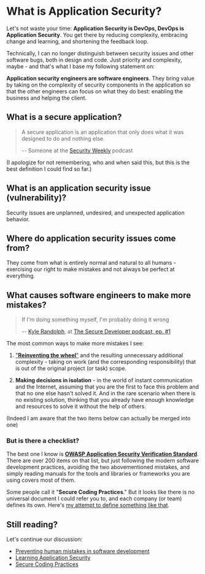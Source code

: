 # What is Application Security?

Let's not waste your time: **Application Security is DevOps, DevOps is
Application Security**. You get there by reducing complexity, embracing change
and learning, and shortening the feedback loop.

Technically, I can no longer distinguish between security issues and other
software bugs, both in design and code. Just priority and complexity, maybe -
and that's what I base my following statement on:

**Application security engineers are software engineers**. They bring value by
taking on the complexity of security components in the application so that
the other engineers can focus on what they do best: enabling the business and
helping the client.

## What is a secure application?

> A secure application is an application that only does what it was designed to
> do and nothing else.
>
> -- Someone at the [Security Weekly](https://securityweekly.com/) podcast

(I apologize for not remembering, who and when said this, but this is the best
definition I could find so far.)

## What is an application security issue (vulnerability)?

Security issues are unplanned, undesired, and unexpected application behavior.

## Where do application security issues come from?

They come from what is entirely normal and natural to all humans - exercising
our right to make mistakes and not always be perfect at everything.

## What causes software engineers to make more mistakes?

> If I'm doing something myself, I'm probably doing it wrong
>
> -- [Kyle Randolph](https://twitter.com/kylerandolph),
> at [The Secure Developer podcast, ep. #1](https://www.heavybit.com/library/podcasts/the-secure-developer/ep-1-prioritizing-secure-development/)

The most common ways to make more mistakes I see:

1.  ["**Reinventing the wheel**"](https://en.wikipedia.org/wiki/Reinventing_the_wheel)
    and the resulting unnecessary additional complexity - taking on work (and the
    corresponding responsibility) that is out of the original project (or task)
    scope.

2.  **Making decisions in isolation** - in the world of instant communication and
    the Internet, assuming that you are the first to face this problem and that
    no one else hasn't solved it. And in the rare scenario when there is no
    existing solution, thinking that you already have enough knowledge and
    resources to solve it without the help of others.

(Indeed I am aware that the two items below can actually be merged into one)

### But is there a checklist?

The best one I know is
[**OWASP Application Security Verification Standard**](https://github.com/OWASP/ASVS).
There are over 200 items on that list, but just following the modern software
development practices, avoiding the two abovementioned mistakes, and simply
reading manuals for the tools and libraries or frameworks you are using covers
most of them. 

Some people call it "**Secure Coding Practices**." But it looks like there is no
universal document I could refer you to, and each company (or team) defines its
own. Here's [my attempt to define something like that](practices).

## Still reading?

Let's continue our discussion:

*   [Preventing human mistakes in software development](prevent)
*   [Learning Application Security](learn)
*   [Secure Coding Practices](practices)
